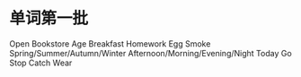 # 单词第一批

Open
Bookstore
Age
Breakfast
Homework
Egg
Smoke
Spring/Summer/Autumn/Winter
Afternoon/Morning/Evening/Night
Today
Go
Stop
Catch
Wear